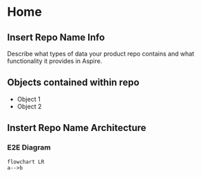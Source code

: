 # Home

## Insert Repo Name Info

Describe what types of data your product repo contains and what functionality it provides in Aspire.

## Objects contained within repo

* Object 1
* Object 2

## Instert Repo Name Architecture

### E2E Diagram

``` mermaid
flowchart LR
a-->b
```
